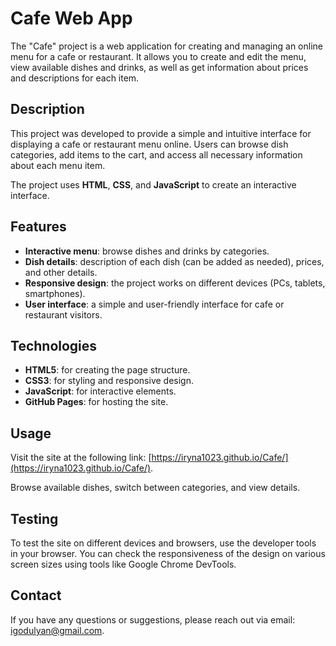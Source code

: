 # Cafe Web App

The "Cafe" project is a web application for creating and managing an online menu for a cafe or restaurant. It allows you to create and edit the menu, view available dishes and drinks, as well as get information about prices and descriptions for each item.

## Description

This project was developed to provide a simple and intuitive interface for displaying a cafe or restaurant menu online. Users can browse dish categories, add items to the cart, and access all necessary information about each menu item.

The project uses **HTML**, **CSS**, and **JavaScript** to create an interactive interface.

## Features

- **Interactive menu**: browse dishes and drinks by categories.
- **Dish details**: description of each dish (can be added as needed), prices, and other details.
- **Responsive design**: the project works on different devices (PCs, tablets, smartphones).
- **User interface**: a simple and user-friendly interface for cafe or restaurant visitors.

## Technologies

- **HTML5**: for creating the page structure.
- **CSS3**: for styling and responsive design.
- **JavaScript**: for interactive elements.
- **GitHub Pages**: for hosting the site.

## Usage

Visit the site at the following link: [https://iryna1023.github.io/Cafe/](https://iryna1023.github.io/Cafe/).

Browse available dishes, switch between categories, and view details.

## Testing

To test the site on different devices and browsers, use the developer tools in your browser. You can check the responsiveness of the design on various screen sizes using tools like Google Chrome DevTools.

## Contact

If you have any questions or suggestions, please reach out via email: [igodulyan@gmail.com](mailto:igodulyan@gmail.com).
